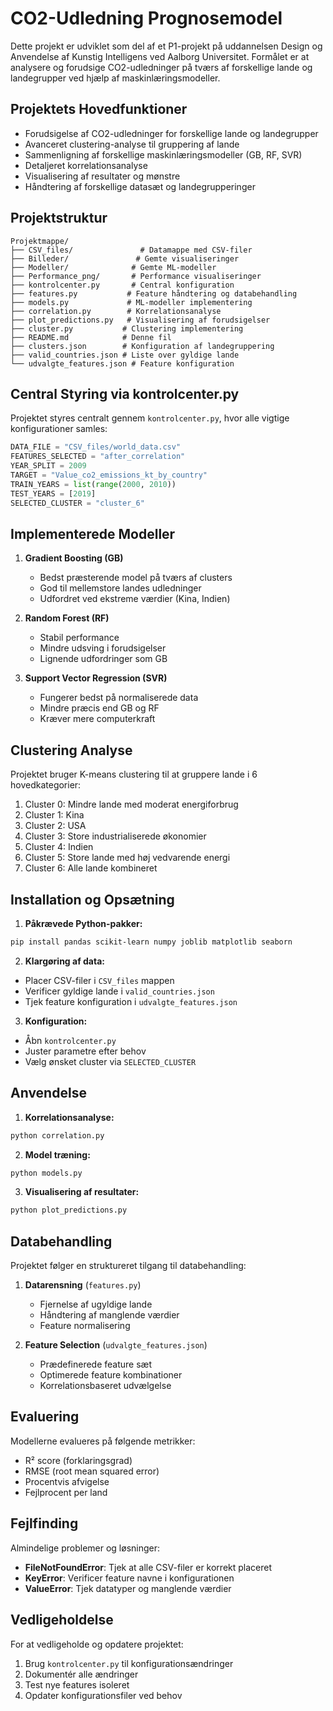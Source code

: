 # CO2-Udledning Prognosemodel

Dette projekt er udviklet som del af et P1-projekt på uddannelsen Design og Anvendelse af Kunstig Intelligens ved Aalborg Universitet. Formålet er at analysere og forudsige CO2-udledninger på tværs af forskellige lande og landegrupper ved hjælp af maskinlæringsmodeller.

## Projektets Hovedfunktioner

- Forudsigelse af CO2-udledninger for forskellige lande og landegrupper
- Avanceret clustering-analyse til gruppering af lande
- Sammenligning af forskellige maskinlæringsmodeller (GB, RF, SVR)
- Detaljeret korrelationsanalyse
- Visualisering af resultater og mønstre
- Håndtering af forskellige datasæt og landegrupperinger

## Projektstruktur

```
Projektmappe/
├── CSV_files/               # Datamappe med CSV-filer
├── Billeder/               # Gemte visualiseringer
├── Modeller/              # Gemte ML-modeller
├── Performance_png/       # Performance visualiseringer
├── kontrolcenter.py       # Central konfiguration
├── features.py           # Feature håndtering og databehandling
├── models.py             # ML-modeller implementering
├── correlation.py        # Korrelationsanalyse
├── plot_predictions.py   # Visualisering af forudsigelser
├── cluster.py           # Clustering implementering
├── README.md            # Denne fil
├── clusters.json        # Konfiguration af landegruppering
├── valid_countries.json # Liste over gyldige lande
└── udvalgte_features.json # Feature konfiguration
```

## Central Styring via kontrolcenter.py

Projektet styres centralt gennem `kontrolcenter.py`, hvor alle vigtige konfigurationer samles:

```python
DATA_FILE = "CSV_files/world_data.csv"
FEATURES_SELECTED = "after_correlation"
YEAR_SPLIT = 2009
TARGET = "Value_co2_emissions_kt_by_country"
TRAIN_YEARS = list(range(2000, 2010))
TEST_YEARS = [2019]
SELECTED_CLUSTER = "cluster_6"
```

## Implementerede Modeller

1. **Gradient Boosting (GB)**
   - Bedst præsterende model på tværs af clusters
   - God til mellemstore landes udledninger
   - Udfordret ved ekstreme værdier (Kina, Indien)

2. **Random Forest (RF)**
   - Stabil performance
   - Mindre udsving i forudsigelser
   - Lignende udfordringer som GB

3. **Support Vector Regression (SVR)**
   - Fungerer bedst på normaliserede data
   - Mindre præcis end GB og RF
   - Kræver mere computerkraft

## Clustering Analyse

Projektet bruger K-means clustering til at gruppere lande i 6 hovedkategorier:

1. Cluster 0: Mindre lande med moderat energiforbrug
2. Cluster 1: Kina
3. Cluster 2: USA
4. Cluster 3: Store industrialiserede økonomier
5. Cluster 4: Indien
6. Cluster 5: Store lande med høj vedvarende energi
7. Cluster 6: Alle lande kombineret

## Installation og Opsætning

1. **Påkrævede Python-pakker:**
```bash
pip install pandas scikit-learn numpy joblib matplotlib seaborn
```

2. **Klargøring af data:**
- Placer CSV-filer i `CSV_files` mappen
- Verificer gyldige lande i `valid_countries.json`
- Tjek feature konfiguration i `udvalgte_features.json`

3. **Konfiguration:**
- Åbn `kontrolcenter.py`
- Juster parametre efter behov
- Vælg ønsket cluster via `SELECTED_CLUSTER`

## Anvendelse

1. **Korrelationsanalyse:**
```bash
python correlation.py
```

2. **Model træning:**
```bash
python models.py
```

3. **Visualisering af resultater:**
```bash
python plot_predictions.py
```

## Databehandling

Projektet følger en struktureret tilgang til databehandling:

1. **Datarensning** (`features.py`)
   - Fjernelse af ugyldige lande
   - Håndtering af manglende værdier
   - Feature normalisering

2. **Feature Selection** (`udvalgte_features.json`)
   - Prædefinerede feature sæt
   - Optimerede feature kombinationer
   - Korrelationsbaseret udvælgelse

## Evaluering

Modellerne evalueres på følgende metrikker:
- R² score (forklaringsgrad)
- RMSE (root mean squared error)
- Procentvis afvigelse
- Fejlprocent per land

## Fejlfinding

Almindelige problemer og løsninger:
- **FileNotFoundError**: Tjek at alle CSV-filer er korrekt placeret
- **KeyError**: Verificer feature navne i konfigurationen
- **ValueError**: Tjek datatyper og manglende værdier

## Vedligeholdelse

For at vedligeholde og opdatere projektet:
1. Brug `kontrolcenter.py` til konfigurationsændringer
2. Dokumentér alle ændringer
3. Test nye features isoleret
4. Opdater konfigurationsfiler ved behov